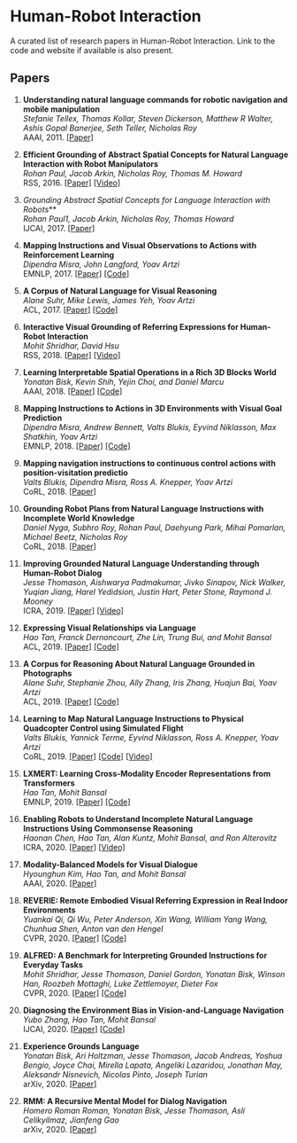 # Human-Robot Interaction

A curated list of research papers in Human-Robot Interaction. Link to the code and website if available is also present.

## Papers

<!--_1. **** <br>
** <br>
RSS, 2016. [[Paper]]() [[Code]]() [[Video]]()-->

1. **Understanding natural language commands for robotic navigation and mobile manipulation** <br>
*Stefanie Tellex, Thomas Kollar, Steven Dickerson, Matthew R Walter, Ashis Gopal Banerjee, Seth Teller, Nicholas Roy* <br>
AAAI, 2011. [[Paper]](https://www.aaai.org/ocs/index.php/AAAI/AAAI11/paper/download/3623/4113)

1. **Efficient Grounding of Abstract Spatial Concepts for Natural Language Interaction with Robot Manipulators** <br>
*Rohan Paul, Jacob Arkin, Nicholas Roy, Thomas M. Howard* <br>
RSS, 2016. [[Paper]](https://core.ac.uk/download/pdf/159108268.pdf) [[Video]](https://www.youtube.com/watch?v=niDFJOVpuzc)

1. *Grounding Abstract Spatial Concepts for Language Interaction with Robots*** <br>
*Rohan Paul1, Jacob Arkin, Nicholas Roy, Thomas Howard* <br>
IJCAI, 2017. [[Paper]](https://www.ijcai.org/Proceedings/2017/0696.pdf)

1. **Mapping Instructions and Visual Observations to Actions with Reinforcement Learning** <br>
*Dipendra Misra, John Langford, Yoav Artzi* <br>
EMNLP, 2017. [[Paper]](https://www.aclweb.org/anthology/D17-1106.pdf) [[Code]](https://github.com/lil-lab/blocks)

1. **A Corpus of Natural Language for Visual Reasoning** <br>
*Alane Suhr, Mike Lewis, James Yeh, Yoav Artzi* <br>
ACL, 2017. [[Paper]](https://www.aclweb.org/anthology/P17-2034/) [[Code]](http://lil.nlp.cornell.edu/nlvr/index.html)

1. **Interactive Visual Grounding of Referring Expressions for Human-Robot Interaction** <br>
*Mohit Shridhar, David Hsu* <br>
RSS, 2018. [[Paper]](https://arxiv.org/abs/1806.03831) [[Video]](https://drive.google.com/file/d/15AttCp-KCDEt8Ys5TfqXowsElm9GqAkH/view) 

1. **Learning Interpretable Spatial Operations in a Rich 3D Blocks World** <br>
*Yonatan Bisk, Kevin Shih, Yejin Choi, and Daniel Marcu* <br>
AAAI, 2018. [[Paper]](https://yonatanbisk.com/papers/2018-AAAI.pdf) [[Code]](https://github.com/ybisk/GroundedLanguage)

1. **Mapping Instructions to Actions in 3D Environments with Visual Goal Prediction** <br>
*Dipendra Misra, Andrew Bennett, Valts Blukis, Eyvind Niklasson, Max Shatkhin, Yoav Artzi* <br>
EMNLP, 2018. [[Paper]](https://arxiv.org/pdf/1809.00786.pdf) [[Code]](https://github.com/lil-lab/ciff)

1. **Mapping navigation instructions to continuous control actions with position-visitation predictio** <br>
*Valts Blukis, Dipendra Misra, Ross A. Knepper, Yoav Artzi* <br>
CoRL, 2018. [[Paper]](https://arxiv.org/abs/1811.04179)

1. **Grounding Robot Plans from Natural Language Instructions with Incomplete World Knowledge** <br>
*Daniel Nyga, Subhro Roy, Rohan Paul, Daehyung Park, Mihai Pomarlan,
Michael Beetz, Nicholas Roy* <br>
CoRL, 2018. [[Paper]](http://proceedings.mlr.press/v87/nyga18a/nyga18a.pdf)

1. **Improving Grounded Natural Language Understanding through Human-Robot Dialog** <br>
*Jesse Thomason, Aishwarya Padmakumar, Jivko Sinapov, Nick Walker, Yuqian Jiang, Harel Yedidsion, Justin Hart, Peter Stone, Raymond J. Mooney* <br>
ICRA, 2019. [[Paper]](https://arxiv.org/abs/1903.00122) [[Video]](https://www.youtube.com/watch?v=PbOfteZ_CJc&feature=youtu.be&t=5)

1. **Expressing Visual Relationships via Language** <br>
*Hao Tan, Franck Dernoncourt, Zhe Lin, Trung Bui, and Mohit Bansal* <br>
ACL, 2019. [[Paper]](https://arxiv.org/abs/1906.07689) [[Code]](https://github.com/airsplay/VisualRelationships)

1. **A Corpus for Reasoning About Natural Language Grounded in Photographs** <br>
*Alane Suhr, Stephanie Zhou, Ally Zhang, Iris Zhang, Huajun Bai, Yoav Artzi* <br>
ACL, 2019. [[Paper]](https://arxiv.org/abs/1811.00491) [[Code]](http://lil.nlp.cornell.edu/nlvr/)

1. **Learning to Map Natural Language Instructions to Physical Quadcopter Control using Simulated Flight** <br>
*Valts Blukis, Yannick Terme, Eyvind Niklasson, Ross A. Knepper, Yoav Artzi* <br>
CoRL, 2019. [[Paper]](https://arxiv.org/abs/1910.09664) [[Code]](https://github.com/lil-lab/drif) [[Video]](https://www.youtube.com/watch?v=O7G0HYGqU4w)

1. **LXMERT: Learning Cross-Modality Encoder Representations from Transformers** <br>
*Hao Tan, Mohit Bansal* <br>
EMNLP, 2019. [[Paper]](https://arxiv.org/abs/1908.07490) [[Code]](https://github.com/airsplay/lxmert)

1. **Enabling Robots to Understand Incomplete Natural Language Instructions Using Commonsense Reasoning** <br>
*Haonan Chen, Hao Tan, Alan Kuntz, Mohit Bansal, and Ron Alterovitz* <br>
ICRA, 2020. [[Paper]](https://arxiv.org/abs/1904.12907) [[Video]](https://www.youtube.com/watch?v=W5wYFd7aJP0)

1. **Modality-Balanced Models for Visual Dialogue** <br>
*Hyounghun Kim, Hao Tan, and Mohit Bansal* <br>
AAAI, 2020. [[Paper]](https://arxiv.org/abs/2001.06354)

1. **REVERIE: Remote Embodied Visual Referring Expression in Real Indoor Environments** <br>
*Yuankai Qi, Qi Wu, Peter Anderson, Xin Wang, William Yang Wang, Chunhua Shen, Anton van den Hengel* <br>
CVPR, 2020. [[Paper]](https://arxiv.org/abs/1904.10151) [[Code]](https://github.com/YuankaiQi/REVERIE) 

1. **ALFRED: A Benchmark for Interpreting Grounded Instructions for Everyday Tasks** <br>
*Mohit Shridhar, Jesse Thomason, Daniel Gordon, Yonatan Bisk, Winson Han, Roozbeh Mottaghi, Luke Zettlemoyer, Dieter Fox* <br>
CVPR, 2020. [[Paper]](https://arxiv.org/abs/1912.01734) [[Code]](https://github.com/askforalfred/alfred) 

1. **Diagnosing the Environment Bias in Vision-and-Language Navigation** <br>
*Yubo Zhang, Hao Tan, Mohit Bansal* <br>
IJCAI, 2020. [[Paper]](https://arxiv.org/abs/2005.03086) [[Code]](https://github.com/zhangybzbo/EnvBiasVLN)

1. **Experience Grounds Language** <br>
*Yonatan Bisk, Ari Holtzman, Jesse Thomason, Jacob Andreas, Yoshua Bengio, Joyce Chai, Mirella Lapata, Angeliki Lazaridou, Jonathan May, Aleksandr Nisnevich, Nicolas Pinto, Joseph Turian* <br>
arXiv, 2020. [[Paper]](https://arxiv.org/abs/2004.10151)

1. **RMM: A Recursive Mental Model for Dialog Navigation** <br>
*Homero Roman Roman, Yonatan Bisk, Jesse Thomason, Asli Celikyilmaz, Jianfeng Gao* <br>
arXiv, 2020. [[Paper]](https://arxiv.org/abs/2005.00728)
